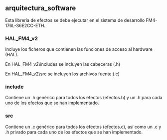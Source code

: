 ## arquitectura_software
Esta librería de efectos se debe ejecutar en el sistema de desarrollo FM4-176L-S6E2CC-ETH.

### HAL_FM4_v2
Incluye los ficheros que contienen las funciones de acceso al hardware (HAL).
 
En HAL_FM4_v2\includes se incluyen las cabeceras (.h)

En HAL_FM4_v2\src se incluyen los archivos fuente (.c)

### include
Contiene un .h genérico para todos los efectos (efectos.h) y un .h para cada uno de los efectos que se han implementado. 

### src
Contiene un .c genérico para todos los efectos (efectos.c), así como un .c y .h privado para cada uno de los efectos que se han implementado.
